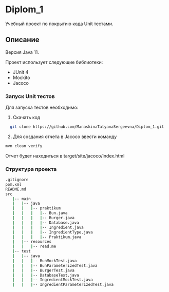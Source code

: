 # Diplom_1

Учебный проект по покрытию кода Unit тестами. 

## Описание

Версия Java 11.

Проект использует следующие библиотеки:
- JUnit 4
- Mockito
- Jacoco

### Запуск Unit тестов

Для запуска тестов необходимо:

1. Скачать код

 ```sh
   git clone https://github.com/ManaskinaTatyanaSergeevna/Diplom_1.git
   ```

2. Для создания отчета в Jacoco ввести команду

```sh
mvn clean verify
```

Отчет будет находиться в target/site/jacoco/index.html

### Структура проекта

```bash
.gitignore
pom.xml
README.md
src
   |-- main
   |   |-- java
   |   |   |-- praktikum
   |   |   |   |-- Bun.java
   |   |   |   |-- Burger.java
   |   |   |   |-- Database.java
   |   |   |   |-- Ingredient.java
   |   |   |   |-- IngredientType.java
   |   |   |   |-- Praktikum.java
   |   |-- resources
   |   |   |-- read.me
   |-- test
   |   |-- java
   |   |   |-- BunMockTest.java
   |   |   |-- BunParameterizedTest.java
   |   |   |-- BurgerTest.java
   |   |   |-- DatabaseTest.java
   |   |   |-- IngredientMockTest.java
   |   |   |-- IngredientParameterizedTest.java
   ```
